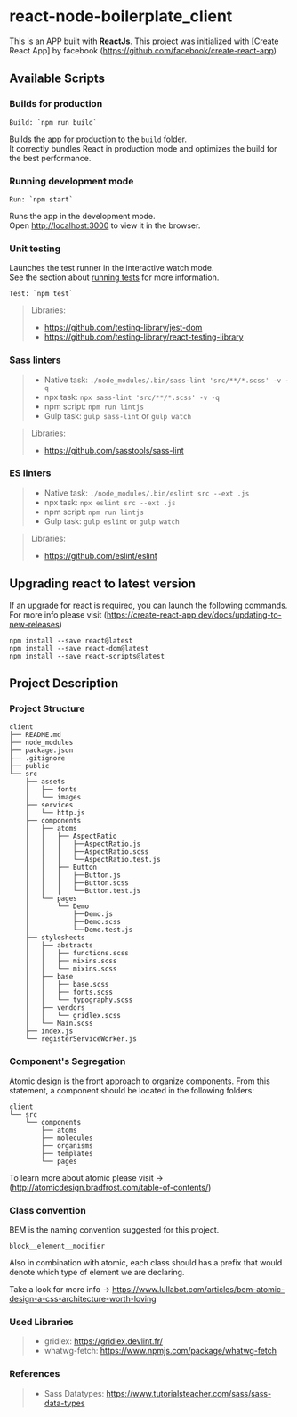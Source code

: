 # react-node-boilerplate_client
This is an APP built with **ReactJs**. This project was initialized with [Create React App] by facebook (https://github.com/facebook/create-react-app)

## Available Scripts

### Builds for production

``` Build: `npm run build` ```

Builds the app for production to the `build` folder.<br>
It correctly bundles React in production mode and optimizes the build for the best performance.

### Running development mode

``` Run: `npm start` ```

Runs the app in the development mode.<br>
Open [http://localhost:3000](http://localhost:3000) to view it in the browser.

### Unit testing

Launches the test runner in the interactive watch mode.<br>
See the section about [running tests](https://facebook.github.io/create-react-app/docs/running-tests) for more information.

``` Test: `npm test` ```

> Libraries:
> * https://github.com/testing-library/jest-dom
> * https://github.com/testing-library/react-testing-library

### Sass linters

> - Native task: ```./node_modules/.bin/sass-lint 'src/**/*.scss' -v -q```
> - npx task: ```npx sass-lint 'src/**/*.scss' -v -q```
> - npm script: ```npm run lintjs```
> - Gulp task: ```gulp sass-lint``` or ```gulp watch```

> Libraries:
> * https://github.com/sasstools/sass-lint

### ES linters

> - Native task: ```./node_modules/.bin/eslint src --ext .js```
> - npx task: ```npx eslint src --ext .js```
> - npm script: ```npm run lintjs```
> - Gulp task: ```gulp eslint``` or ```gulp watch```

> Libraries:
> * https://github.com/eslint/eslint


## Upgrading react to latest version

If an upgrade for react is required, you can launch the following commands. For more info please visit (https://create-react-app.dev/docs/updating-to-new-releases)

```
npm install --save react@latest
npm install --save react-dom@latest
npm install --save react-scripts@latest
```

## Project Description

### Project Structure

```
client
├── README.md
├── node_modules
├── package.json
├── .gitignore
├── public
└── src
    ├── assets
    │   ├── fonts
    │   └── images
    ├── services
    │   └── http.js
    ├── components
    │   ├── atoms
    │   │   ├── AspectRatio
    │   │   │   ├──AspectRatio.js
    │   │   │   ├──AspectRatio.scss
    │   │   │   └──AspectRatio.test.js
    │   │   ├── Button
    │   │   │   ├──Button.js
    │   │   │   ├──Button.scss
    │   │   │   └──Button.test.js
    │   └── pages
    │       └── Demo
    │           ├──Demo.js
    │           ├──Demo.scss
    │           └──Demo.test.js
    ├── stylesheets
    │   ├── abstracts
    │   │   ├── functions.scss
    │   │   ├── mixins.scss
    │   │   └── mixins.scss
    │   ├── base
    │   │   ├── base.scss
    │   │   ├── fonts.scss
    │   │   └── typography.scss
    │   ├── vendors
    │   │   └── gridlex.scss
    │   └── Main.scss
    ├── index.js
    └── registerServiceWorker.js
```
### Component's Segregation

Atomic design is the front approach to organize components. From this statement, a component should be located in the following folders:

```
client
└── src
    └── components
        ├── atoms
        ├── molecules
        ├── organisms
        ├── templates
        └── pages
```
To learn more about atomic please visit -> (http://atomicdesign.bradfrost.com/table-of-contents/)

### Class convention

BEM is the naming convention suggested for this project.

```
block__element__modifier
```

Also in combination with atomic, each class should has a prefix that would denote which type of element we are declaring.

Take a look for more info -> https://www.lullabot.com/articles/bem-atomic-design-a-css-architecture-worth-loving

### Used Libraries
> * gridlex: https://gridlex.devlint.fr/
> * whatwg-fetch: https://www.npmjs.com/package/whatwg-fetch

### References
> * Sass Datatypes: https://www.tutorialsteacher.com/sass/sass-data-types
